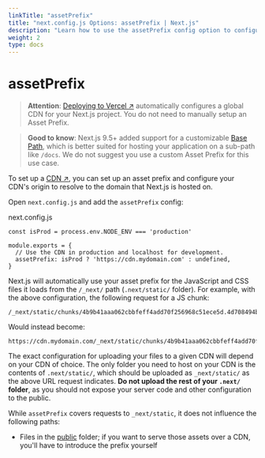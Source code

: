 ```yaml
---
linkTitle: "assetPrefix"
title: "next.config.js Options: assetPrefix | Next.js"
description: "Learn how to use the assetPrefix config option to configure your CDN."
weight: 2
type: docs
---
```


# assetPrefix

> **Attention**: [Deploying to Vercel ↗](https://nextjs.org/docs/app/building-your-application/deploying.html) automatically configures a global CDN for your Next.js project.
> You do not need to manually setup an Asset Prefix.
> 

> **Good to know**: Next.js 9.5+ added support for a customizable [Base Path](/nextjs/13.5/using-app-router/api-reference/next-config-js-options/basePath), which is better
> suited for hosting your application on a sub-path like `/docs`.
> We do not suggest you use a custom Asset Prefix for this use case.
> 

To set up a [CDN ↗](https://en.wikipedia.org/wiki/Content_delivery_network), you can set up an asset prefix and configure your CDN's origin to resolve to the domain that Next.js is hosted on.

Open `next.config.js` and add the `assetPrefix` config:


next.config.js
```
const isProd = process.env.NODE_ENV === 'production'
 
module.exports = {
  // Use the CDN in production and localhost for development.
  assetPrefix: isProd ? 'https://cdn.mydomain.com' : undefined,
}
```

Next.js will automatically use your asset prefix for the JavaScript and CSS files it loads from the `/_next/` path (`.next/static/` folder). For example, with the above configuration, the following request for a JS chunk:

```
/_next/static/chunks/4b9b41aaa062cbbfeff4add70f256968c51ece5d.4d708494b3aed70c04f0.js
```

Would instead become:

```
https://cdn.mydomain.com/_next/static/chunks/4b9b41aaa062cbbfeff4add70f256968c51ece5d.4d708494b3aed70c04f0.js
```

The exact configuration for uploading your files to a given CDN will depend on your CDN of choice. The only folder you need to host on your CDN is the contents of `.next/static/`, which should be uploaded as `_next/static/` as the above URL request indicates. **Do not upload the rest of your `.next/` folder**, as you should not expose your server code and other configuration to the public.

While `assetPrefix` covers requests to `_next/static`, it does not influence the following paths:

- Files in the [public](/nextjs/13.5/using-app-router/building-your-application/optimizing/static-assets) folder; if you want to serve those assets over a CDN, you'll have to introduce the prefix yourself
